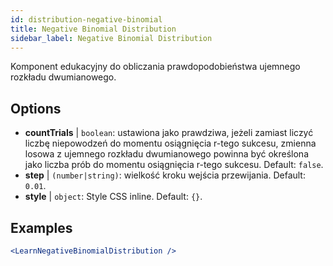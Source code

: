 ```yaml
---
id: distribution-negative-binomial
title: Negative Binomial Distribution
sidebar_label: Negative Binomial Distribution
---
```


Komponent edukacyjny do obliczania prawdopodobieństwa ujemnego rozkładu dwumianowego.

## Options

* __countTrials__ | `boolean`: ustawiona jako prawdziwa, jeżeli zamiast liczyć liczbę niepowodzeń do momentu osiągnięcia r-tego sukcesu, zmienna losowa z ujemnego rozkładu dwumianowego powinna być określona jako liczba prób do momentu osiągnięcia r-tego sukcesu. Default: `false`.
* __step__ | `(number|string)`: wielkość kroku wejścia przewijania. Default: `0.01`.
* __style__ | `object`: Style CSS inline. Default: `{}`.


## Examples

```jsx live
<LearnNegativeBinomialDistribution />
```

